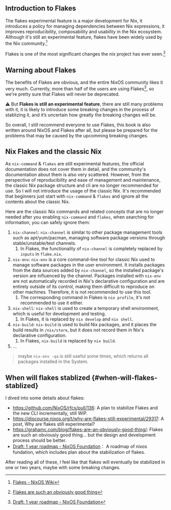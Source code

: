 ## Introduction to Flakes

The flakes experimental feature is a major development for Nix, it introduces a policy for managing dependencies between Nix expressions, it improves reproducibility, composability and usability in the Nix ecosystem. Although it's still an experimental feature, flakes have been widely used by the Nix community.[^1]

Flakes is one of the most significant changes the nix project has ever seen.[^2]


## Warning about Flakes

The benefits of Flakes are obvious, and the entire NixOS community likes it very much. Currently, more than half of the users are using Flakes[^3], so we're pretty sure that Flakes will never be deprecated.

:warning: But **Flakes is still an experimental feature**, there are still many problems with it, it is likely to introduce some breaking changes in the process of stablizing it, and it’s uncertain how greatly the breaking changes will be.

So overall, I still recommend everyone to use Flakes, this book is also written around NixOS and Flakes after all, but please be prepared for the problems that may be caused by the upcomming breaking changes.



## Nix Flakes and the classic Nix

As `nix-command` & `flakes` are still experimental features, the official documentation does not cover them in detail, and the community's documentation about them is also very scattered.
However, from the perspective of reproducibility and ease of management and maintenance, the classic Nix package structure and cli are no longer recommended for use.
So I will not introduce the usage of the classic Nix. It's recommended that beginners just start with `nix-command` & `flakes` and ignore all the contents about the classic Nix.

Here are the classic Nix commands and related concepts that are no longer needed after you enabling `nix-command` and `flakes`, when searching for information, you can safely ignore them:

1. `nix-channel`: `nix-channel` is similar to other package management tools such as apt/yum/pacman, managing software package versions through stable/unstable/test channels.
   1. In Flakes, the functionality of `nix-channel` is completely replaced by `inputs` in `flake.nix`.
2. `nix-env`: `nix-env` is a core command-line tool for classic Nix used to manage software packages in the user environment. It installs packages from the data sources added by `nix-channel`, so the installed package's version are influenced by the channel. Packages installed with `nix-env` are not automatically recorded in Nix's declarative configuration and are entirely outside of its control, making them difficult to reproduce on other machines. Therefore, it is not recommended to use this tool.
   1. The corresponding command in Flakes is `nix profile`, it's not recommended to use it either.
3. `nix-shell`: `nix-shell` is used to create a temporary shell environment, which is useful for development and testing.
   1. In Flakes, it is replaced by `nix develop` and `nix shell`.
4. `nix-build`: `nix-build` is used to build Nix packages, and it places the build results in `/nix/store`, but it does not record them in Nix's declarative configuration.
   1. In Flakes, `nix-build` is replaced by `nix build`.
5. ...

> maybe `nix-env -qa` is still useful some times, which returns all packages installed in the System.


## When will flakes stablized {#when-will-flakes-stablized}

I dived into some details about flakes:

- https://github.com/NixOS/rfcs/pull/136: A plan to stabilize Flakes and the new CLI incrementally, still WIP.
- https://discourse.nixos.org/t/why-are-flakes-still-experimental/29317: A post, Why are flakes still experimental?
- https://grahamc.com/blog/flakes-are-an-obviously-good-thing/: Flakes are such an obviously good thing... but the design and development process should be better.
- [Draft: 1 year roadmap - NixOS Foundation](https://nixos-foundation.notion.site/1-year-roadmap-0dc5c2ec265a477ea65c549cd5e568a9)： A roadmap of nixos fundation, which includes plan about the stabilization of flakes.

After reading all of these, I feel like that flakes will eventually be stabilized in one or two years, maybe with some breaking changes.


[^1]: [Flakes - NixOS Wiki](https://nixos.wiki/index.php?title=Flakes) 
[^2]: [Flakes are such an obviously good thing](https://grahamc.com/blog/flakes-are-an-obviously-good-thing/)
[^3]: [Draft: 1 year roadmap - NixOS Foundation](https://nixos-foundation.notion.site/1-year-roadmap-0dc5c2ec265a477ea65c549cd5e568a9)
